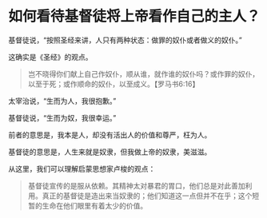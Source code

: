 # 如何看待基督徒将上帝看作自己的主人？

基督徒说，“按照圣经来讲，人只有两种状态：做罪的奴仆或者做义的奴仆。”

这确实是《圣经》的观点。

> 岂不晓得你们献上自己作奴仆，顺从谁，就作谁的奴仆吗？或作罪的奴仆，以至于死；或作顺命的奴仆，以至成义。【罗马书6:16】

太宰治说，“生而为人，我很抱歉。”

基督徒说，“生而为奴，我很幸运。”

前者的意思是，我本是人，却没有活出人的价值和尊严，枉为人。

基督徒的意思是，人生来就是奴隶，但我做上帝的奴隶，美滋滋。



从这里，我们可以理解启蒙思想家卢梭的观点：

> 基督徒宣传的是服从依赖。其精神太对暴君的胃口，他们总是对此善加利用。真正的基督徒是造出来当奴隶的；他们知道这一点但并不在乎；这个短暂的生命在他们眼里有着太少的价值。